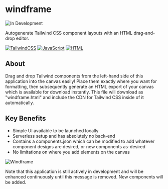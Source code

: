 # windframe
![In Development](https://img.shields.io/badge/status-In%20Development-yellow)

 Autogenerate Tailwind CSS component layouts with an HTML drag-and-drop editor.
 
[![TailwindCSS](https://img.shields.io/badge/Tailwind%20CSS-%2338B2AC.svg?logo=tailwind-css&logoColor=white)](#) [![JavaScript](https://img.shields.io/badge/JavaScript-F7DF1E?logo=javascript&logoColor=000)](#) [![HTML](https://img.shields.io/badge/HTML-%23E34F26.svg?logo=html5&logoColor=white)](#)

## About
Drag and drop Tailwind components from the left-hand side of this application into the canvas easily! Place them exactly where you want for formatting, then subsequently generate an HTML export of your canvas which is available for download instantly. This file will download as "windframe.html" and include the CDN for Tailwind CSS inside of it automatically.

## Key Benefits
- Simple UI available to be launched locally
- Serverless setup and has absolutely no back-end
- Contains a components.json which can be modified to add whatever component designs are desired, or new components as-desired
- No limitations on where you add elements on the canvas
  
![Windframe](https://github.com/user-attachments/assets/fa93eed3-1964-4039-8f58-4195bd0e9681)

Note that this application is still actively in development and will be enhanced continuously until this message is removed. New components will be added.
